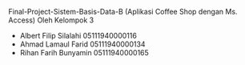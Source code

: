 Final-Project-Sistem-Basis-Data-B (Aplikasi Coffee Shop dengan Ms. Access)
Oleh Kelompok 3
- Albert Filip Silalahi 05111940000116
- Ahmad Lamaul Farid 05111940000134
- Rihan Farih Bunyamin 05111940000165 

